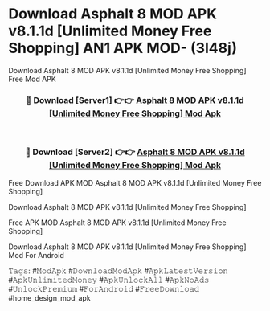 # Download Asphalt 8 MOD APK v8.1.1d [Unlimited Money Free Shopping] AN1 APK MOD- (3l48j)
Download Asphalt 8 MOD APK v8.1.1d [Unlimited Money Free Shopping] Free Mod APK

<div align="center">
<h3>🔴 Download [Server1] 👉👉 <a href="https://apk-comot.site?title=Asphalt_8_MOD_APK_v8.1.1d_[Unlimited_Money_Free_Shopping]">Asphalt 8 MOD APK v8.1.1d [Unlimited Money Free Shopping] Mod Apk</a></h3><br>

<h3>🔴 Download [Server2] 👉👉 <a href="https://apk-comot.site?title=Asphalt_8_MOD_APK_v8.1.1d_[Unlimited_Money_Free_Shopping]">Asphalt 8 MOD APK v8.1.1d [Unlimited Money Free Shopping] Mod Apk</a></h3>
</div>


Free Download APK MOD Asphalt 8 MOD APK v8.1.1d [Unlimited Money Free Shopping]

Download Asphalt 8 MOD APK v8.1.1d [Unlimited Money Free Shopping] 

Free APK MOD Asphalt 8 MOD APK v8.1.1d [Unlimited Money Free Shopping] 

Download Asphalt 8 MOD APK v8.1.1d [Unlimited Money Free Shopping] Mod For Android

𝚃𝚊𝚐𝚜: #𝙼𝚘𝚍𝙰𝚙𝚔 #𝙳𝚘𝚠𝚗𝚕𝚘𝚊𝚍𝙼𝚘𝚍𝙰𝚙𝚔 #𝙰𝚙𝚔𝙻𝚊𝚝𝚎𝚜𝚝𝚅𝚎𝚛𝚜𝚒𝚘𝚗 #𝙰𝚙𝚔𝚄𝚗𝚕𝚒𝚖𝚒𝚝𝚎𝚍𝙼𝚘𝚗𝚎𝚢 #𝙰𝚙𝚔𝚄𝚗𝚕𝚘𝚌𝚔𝙰𝚕𝚕 #𝙰𝚙𝚔𝙽𝚘𝙰𝚍𝚜 #𝚄𝚗𝚕𝚘𝚌𝚔𝙿𝚛𝚎𝚖𝚒𝚞𝚖 #𝙵𝚘𝚛𝙰𝚗𝚍𝚛𝚘𝚒𝚍 #𝙵𝚛𝚎𝚎𝙳𝚘𝚠𝚗𝚕𝚘𝚊𝚍 #home_design_mod_apk